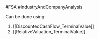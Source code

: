 #FSA #IndustryAndCompanyAnalysis 

Can be done using: 

1. [[DiscountedCashFlow_TerminalValue]]
2. [[RelativeValuation_TerminalValue]]
